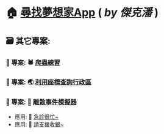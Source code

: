 # 🏠 [尋找夢想家App](https://share.streamlit.io/ssp6258/house_app/main/app.py) ( *by 傑克潘* )


## 🗃️ 其它專案:
### 📌 專案: 🕷️ [爬蟲練習](https://tw-stock.streamlit.app/) 
### 📌 專案: 🌏 [利用座標查詢行政區](https://ssp6258-use-conda-env-geopandas-25ytkj.streamlit.app/)
### 📌 專案: 🎲 [離散事件模擬器](https://ssp6258-des-app-app-qdgbyz.streamlit.app/)
- 應用: 🏥 [急診很忙~](https://ssp6258-des-app-app-qdgbyz.streamlit.app/)
- 應用: 🛒 [請支援收銀~](https://ssp6258-des-app-app-qdgbyz.streamlit.app/)

